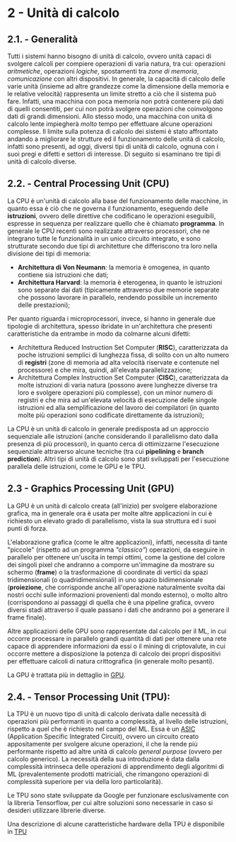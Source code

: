 # 2 - Unità di calcolo
## 2.1. - Generalità
Tutti i sistemi hanno bisogno di unità di calcolo, ovvero unità capaci di svolgere calcoli per compiere operazioni di varia natura, tra cui: operazioni *aritmetiche*, operazioni *logiche*, spostamenti tra *zone di memoria*, *comunicazione* con altri dispositivi.
In generale, la capacità di calcolo delle varie unità (insieme ad altre grandezze come la dimensione della memoria e le relative velocità) rappresenta un limite stretto a ciò che il sistema può fare. Infatti, una macchina con poca memoria non potrà contenere più dati di quelli consentiti, per cui non potrà svolgere operazioni che coinvolgono dati di grandi dimensioni. Allo stesso modo, una macchina con unità di calcolo lente impiegherà *molto* tempo per effettuare alcune operazioni complesse.
Il limite sulla potenza di calcolo dei sistemi è stato affrontato andando a migliorare le strutture ed il funzionamento delle unità di calcolo, infatti sono presenti, ad oggi, diversi tipi di unità di calcolo, ognuna con i suoi pregi e difetti e settori di interesse.
Di seguito si esaminano tre tipi di unità di calcolo diverse.

## 2.2. - Central Processing Unit (CPU)
La CPU è un'unità di calcolo alla base del funzionamento delle macchine, in quanto essa è ciò che ne governa il funzionamento, eseguendo delle **istruzioni**, ovvero delle direttive che codificano le operazioni eseguibili, espresse in sequenza per realizzare quello che è chiamato **programma**. 
In generale le CPU recenti sono realizzate attraverso processori, che ne integrano tutte le funzionalità in un unico circuito integrato, e sono strutturate secondo due tipi di architetture che differiscono tra loro nella divisione dei tipi di memoria: 
- **Architettura di Von Neumann**: la memoria è omogenea, in quanto contiene sia istruzioni che dati;
- **Architettura Harvard**: la memoria è eterogenea, in quanto le istruzioni sono separate dai dati (tipicamente attraverso due memorie separate che possono lavorare in parallelo, rendendo possibile un incremento delle prestazioni);

Per quanto riguarda i microprocessori, invece, si hanno in generale due tipologie di architettura, spesso ibridate in un'architettura che presenti caratteristiche da entrambe in modo da colmarne alcuni difetti:
- Architettura Reduced Instruction Set Computer (**RISC**), caratterizzata da poche istruzioni semplici di lunghezza fissa, di solito con un alto numero di **registri** (zone di memoria ad alta velocità riservate e contenute nel processore) e che mira, quindi, all'elevata parallelizzazione;
- Architettura Complex Instruction Set Computer (**CISC**), caratterizzata da molte istruzioni di varia natura (possono avere lunghezze diverse tra loro e svolgere operazioni più complesse), con un minor numero di registri e che mira ad un'elevata velocità di esecuzione delle singole istruzioni ed alla semplificazione del lavoro dei compilatori (in quanto molte più operazioni sono codificate direttamente da istruzioni);

La CPU è un unità di calcolo in generale predisposta ad un approccio sequenziale alle istruzioni (anche considerando il parallelismo dato dalla presenza di più processori), in quanto cerca di ottimizzarne l'esecuzione sequenziale attraverso alcune tecniche (tra cui **pipelining** e  **branch prediction**).
Altri tipi di unità di calcolo sono stati sviluppati per l'esecuzione parallela delle istruzioni, come le GPU e le TPU.

## 2.3 - Graphics Processing Unit (GPU)
La GPU è un unità di calcolo creata (all'inizio) per svolgere elaborazione grafica, ma in generale ora è usata per molte altre applicazioni in cui è richiesto un elevato grado di parallelismo, vista la sua struttura ed i suoi punti di forza.

L'elaborazione grafica (come le altre applicazioni), infatti, necessita di tante "piccole" (rispetto ad un programma *"classico"*) operazioni, da eseguire in parallelo per ottenere un'uscita in tempi ottimi, come la gestione del colore dei singoli pixel che andranno a comporre un'immagine da mostrare su schermo (**frame**) o la trasformazione di coordinate di vertici da spazi tridimensionali (o quadridimensionali) in uno spazio bidimensionale (**proiezione**, che corrisponde anche all'operazione naturalmente svolta dai nostri occhi sulle informazioni provenienti dal mondo esterno), o molto altro (corrispondono ai passaggi di quella che è una pipeline grafica, ovvero diversi stadi attraverso il quale passano i dati che andranno poi a generare il frame finale).

Altre applicazioni delle GPU sono rappresentate dal calcolo per il ML, in cui occorre processare in parallelo grandi quantità di dati per ottenere una rete capace di apprendere informazioni da essi o il mining di criptovalute, in cui occorre mettere a disposizione la potenza di calcolo dei propri dispositivi per effettuare calcoli di natura crittografica (in generale molto pesanti).

La GPU è trattata più in dettaglio in [GPU](3.md).

## 2.4. - Tensor Processing Unit (TPU):
La TPU è un nuovo tipo di unità di calcolo derivata dalle necessità di operazioni più performanti in quanto a complessità, al livello delle istruzioni, rispetto a quel che è richiesto nel campo del ML.
Essa è un [ASIC](https://it.wikipedia.org/wiki/Application_specific_integrated_circuit) (Application Specific Integrated Circuit), ovvero un circuito creato appositamente per svolgere alcune operazioni, il che la rende più performante rispetto ad altre unità di calcolo *general purpose* (ovvero per calcolo generico). La necessità della sua introduzione è data dalla complessità intrinseca delle operazioni di apprendimento degli algoritmi di ML (prevalentemente prodotti matriciali, che rimangono operazioni di complessità superiore per via della loro particolarità).

Le TPU sono state sviluppate da Google per funzionare esclusivamente con la libreria Tensorflow, per cui altre soluzioni sono necessarie in caso si desideri utilizzare librerie diverse.

Una descrizione di alcune caratteristiche hardware della TPU è disponibile in [TPU](4.md)

